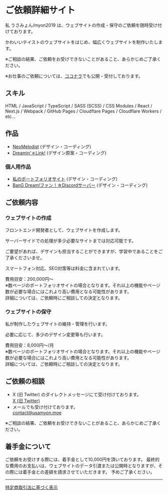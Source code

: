 # ご依頼詳細サイト
私 うさみょん/myon2019 は、ウェブサイトの作成・保守のご依頼を随時受け付けております。

かわいいテイストのウェブサイトをはじめ、幅広くウェブサイトを制作いたします。

※ご相談の結果、ご依頼をお受けできないことがあること、あらかじめご了承ください。

※お仕事のご依頼については、[ココナラ](https://coconala.com/services/3626579)でも公開・受付しております。

## スキル
HTML / JavaScript / TypeScript / SASS (SCSS) / CSS Modules / React / Next.js / Webpack / GitHub Pages / Cloudflare Pages / Cloudflare Workers / etc...

## 作品
* [NeoMelodist](https://neomelodist.com) (デザイン・コーディング)
* [Dreamin'＊Link!](https://dreamin-link.com) (デザイン原案・コーディング)

### 個人用作品
* [私のポートフォリオサイト](https://usamyon.moe) (デザイン・コーディング)
* [BanG Dream!ファン！☆Discordサーバー](https://bangdreamfan.usamyon.moe/) (デザイン・コーディング)

## ご依頼内容

### ウェブサイトの作成

フロントエンド開発者として、ウェブサイトを作成します。

サーバーサイドでの処理が多少必要なサイトまでは対応可能です。

ご要望があれば、デザインも担当することができますが、学習中であることをご了承くださいませ。

スマートフォン対応、SEO対策等は料金に含まれています。

費用目安：200,000円～  
※数ページのポートフォリオサイトの場合となります。それ以上の機能やページ数が必要な場合にはこれより高い費用となる可能性があります。  
詳細については、ご依頼時にご相談しての決定となります。

### ウェブサイトの保守

私が制作したウェブサイトの維持・管理を行います。

必要に応じて、多少のデザイン変更等も行います。

費用目安：8,000円～/月  
※数ページのポートフォリオサイトの場合となります。それ以上の機能やページ数が必要な場合にはこれより高い費用となる可能性があります。  
詳細については、ご依頼時にご相談しての決定となります。

## ご依頼の相談
- X (旧 Twitter) のダイレクトメッセージにて受け付けております。  
  [X (旧 Twitter)](https://x.com/mtripg6666tdr)
- メールでも受け付けております。  
  contact@usamyon.moe

※ご相談の結果、ご依頼をお受けできないことがあること、あらかじめご了承ください。

## 着手金について
ご依頼をお受けする際には、着手金として10,000円を頂いております。
最終的な費用のお支払いは、ウェブサイトのデータ引渡または公開時となりますが、その際には着手金との差額を請求させていただきます。
予めご了承ください。

***
[特定商取引法に基づく表示](./website-legal)

